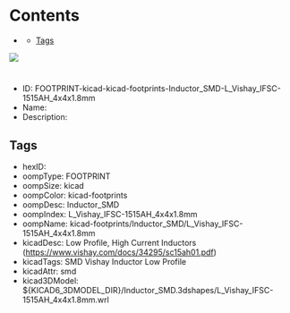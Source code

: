 



Contents
========

* [](#)
	* [Tags](#tags)
  
![][im]
# 

- ID: FOOTPRINT-kicad-kicad-footprints-Inductor_SMD-L_Vishay_IFSC-1515AH_4x4x1.8mm
- Name: 
- Description: 

## Tags

- hexID: 
- oompType: FOOTPRINT
- oompSize: kicad
- oompColor: kicad-footprints
- oompDesc: Inductor_SMD
- oompIndex: L_Vishay_IFSC-1515AH_4x4x1.8mm
- oompName: kicad-footprints/Inductor_SMD/L_Vishay_IFSC-1515AH_4x4x1.8mm
- kicadDesc: Low Profile, High Current Inductors (https://www.vishay.com/docs/34295/sc15ah01.pdf)
- kicadTags: SMD Vishay Inductor Low Profile
- kicadAttr: smd
- kicad3DModel: ${KICAD6_3DMODEL_DIR}/Inductor_SMD.3dshapes/L_Vishay_IFSC-1515AH_4x4x1.8mm.wrl



[im]: image.png
